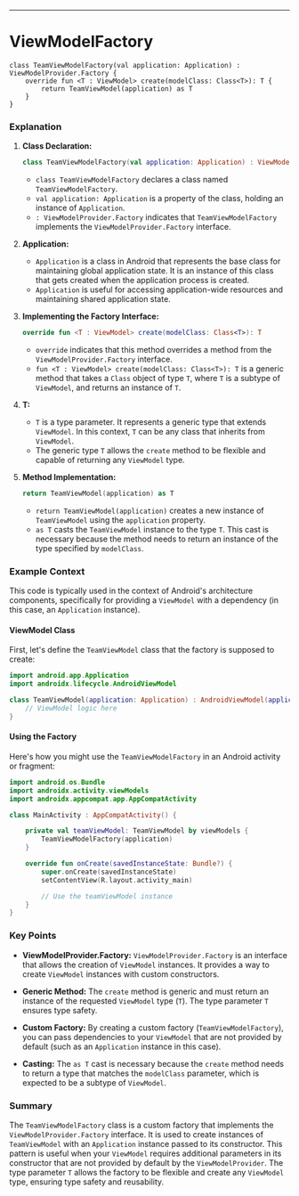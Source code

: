 ----------------------------------------------------------------------
# ViewModelFactory


```
class TeamViewModelFactory(val application: Application) : ViewModelProvider.Factory {
    override fun <T : ViewModel> create(modelClass: Class<T>): T {
        return TeamViewModel(application) as T
    }
}
```

### Explanation

1. **Class Declaration:**
   ```kotlin
   class TeamViewModelFactory(val application: Application) : ViewModelProvider.Factory
   ```
   - `class TeamViewModelFactory` declares a class named `TeamViewModelFactory`.
   - `val application: Application` is a property of the class, holding an instance of `Application`.
   - `: ViewModelProvider.Factory` indicates that `TeamViewModelFactory` implements the `ViewModelProvider.Factory` interface.

2. **Application:**
   - `Application` is a class in Android that represents the base class for maintaining global application state. It is an instance of this class that gets created when the application process is created.
   - `Application` is useful for accessing application-wide resources and maintaining shared application state.

3. **Implementing the Factory Interface:**
   ```kotlin
   override fun <T : ViewModel> create(modelClass: Class<T>): T
   ```
   - `override` indicates that this method overrides a method from the `ViewModelProvider.Factory` interface.
   - `fun <T : ViewModel> create(modelClass: Class<T>): T` is a generic method that takes a `Class` object of type `T`, where `T` is a subtype of `ViewModel`, and returns an instance of `T`.

4. **T:**
   - `T` is a type parameter. It represents a generic type that extends `ViewModel`. In this context, `T` can be any class that inherits from `ViewModel`.
   - The generic type `T` allows the `create` method to be flexible and capable of returning any `ViewModel` type.

5. **Method Implementation:**
   ```kotlin
   return TeamViewModel(application) as T
   ```
   - `return TeamViewModel(application)` creates a new instance of `TeamViewModel` using the `application` property.
   - `as T` casts the `TeamViewModel` instance to the type `T`. This cast is necessary because the method needs to return an instance of the type specified by `modelClass`.

### Example Context

This code is typically used in the context of Android's architecture components, specifically for providing a `ViewModel` with a dependency (in this case, an `Application` instance).

#### ViewModel Class

First, let's define the `TeamViewModel` class that the factory is supposed to create:

```kotlin
import android.app.Application
import androidx.lifecycle.AndroidViewModel

class TeamViewModel(application: Application) : AndroidViewModel(application) {
    // ViewModel logic here
}
```

#### Using the Factory

Here's how you might use the `TeamViewModelFactory` in an Android activity or fragment:

```kotlin
import android.os.Bundle
import androidx.activity.viewModels
import androidx.appcompat.app.AppCompatActivity

class MainActivity : AppCompatActivity() {

    private val teamViewModel: TeamViewModel by viewModels {
        TeamViewModelFactory(application)
    }

    override fun onCreate(savedInstanceState: Bundle?) {
        super.onCreate(savedInstanceState)
        setContentView(R.layout.activity_main)

        // Use the teamViewModel instance
    }
}
```

### Key Points

- **ViewModelProvider.Factory:** `ViewModelProvider.Factory` is an interface that allows the creation of `ViewModel` instances. It provides a way to create `ViewModel` instances with custom constructors.
  
- **Generic Method:** The `create` method is generic and must return an instance of the requested `ViewModel` type (`T`). The type parameter `T` ensures type safety.

- **Custom Factory:** By creating a custom factory (`TeamViewModelFactory`), you can pass dependencies to your `ViewModel` that are not provided by default (such as an `Application` instance in this case).

- **Casting:** The `as T` cast is necessary because the `create` method needs to return a type that matches the `modelClass` parameter, which is expected to be a subtype of `ViewModel`.

### Summary

The `TeamViewModelFactory` class is a custom factory that implements the `ViewModelProvider.Factory` interface. It is used to create instances of `TeamViewModel` with an `Application` instance passed to its constructor. This pattern is useful when your `ViewModel` requires additional parameters in its constructor that are not provided by default by the `ViewModelProvider`. The type parameter `T` allows the factory to be flexible and create any `ViewModel` type, ensuring type safety and reusability.

